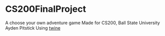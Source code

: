 # CS200FinalProject

A choose your own adventure game
Made for CS200, Ball State University
Ayden Pitstick
Using [twine](https://twinery.org)
